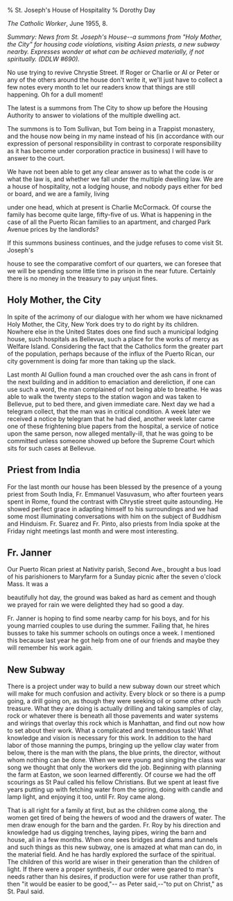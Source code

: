 % St. Joseph's House of Hospitality
% Dorothy Day

*The Catholic Worker*, June 1955, 8.

*Summary: News from St. Joseph's House--a summons from "Holy Mother, the
City" for housing code violations, visiting Asian priests, a new subway
nearby. Expresses wonder at what can be achieved materially, if not
spiritually. (DDLW \#690).*

No use trying to revive Chrystie Street. If Roger or Charlie or Al or
Peter or any of the others around the house don't write it, we'll just
have to collect a few notes every month to let our readers know that
things are still happening. Oh for a dull moment!

The latest is a summons from The City to show up before the Housing
Authority to answer to violations of the multiple dwelling act.

The summons is to Tom Sullivan, but Tom being in a Trappist monastery,
and the house now being in my name instead of his (in accordance with
our expression of personal responsibility in contrast to corporate
responsibility as it has become under corporation practice in business)
I will have to answer to the court.

We have not been able to get any clear answer as to what the code is or
what the law is, and whether we fall under the multiple dwelling law. We
are a house of hospitality, not a lodging house, and nobody pays either
for bed or board, and we are a family, living

under one head, which at present is Charlie McCormack. Of course the
family has become quite large, fifty-five of us. What is happening in
the case of all the Puerto Rican families to an apartment, and charged
Park Avenue prices by the landlords?

If this summons business continues, and the judge refuses to come visit
St. Joseph's

house to see the comparative comfort of our quarters, we can foresee
that we will be spending some little time in prison in the near future.
Certainly there is no money in the treasury to pay unjust fines.

Holy Mother, the City
---------------------

In spite of the acrimony of our dialogue with her whom we have nicknamed
Holy Mother, the City, New York does try to do right by its children.
Nowhere else in the United States does one find such a municipal lodging
house, such hospitals as Bellevue, such a place for the works of mercy
as Welfare Island. Considering the fact that the Catholics form the
greater part of the population, perhaps because of the influx of the
Puerto Rican, our city government is doing far more than taking up the
slack.

Last month Al Gullion found a man crouched over the ash cans in front of
the next building and in addition to emaciation and dereliction, if one
can use such a word, the man complained of not being able to breathe. He
was able to walk the twenty steps to the station wagon and was taken to
Bellevue, put to bed there, and given immediate care. Next day we had a
telegram collect, that the man was in critical condition. A week later
we received a notice by telegram that he had died, another week later
came one of these frightening blue papers from the hospital, a service
of notice upon the same person, now alleged mentally-ill, that he was
going to be committed unless someone showed up before the Supreme Court
which sits for such cases at Bellevue.

Priest from India
-----------------

For the last month our house has been blessed by the presence of a young
priest from South India, Fr. Emmanuel Vasuvasum, who after fourteen
years spent in Rome, found the contrast with Chrystie street quite
astounding. He showed perfect grace in adapting himself to his
surroundings and we had some most illuminating conversations with him on
the subject of Buddhism and Hinduism. Fr. Suarez and Fr. Pinto, also
priests from India spoke at the Friday night meetings last month and
were most interesting.

Fr. Janner
----------

Our Puerto Rican priest at Nativity parish, Second Ave., brought a bus
load of his parishioners to Maryfarm for a Sunday picnic after the seven
o'clock Mass. It was a

beautifully hot day, the ground was baked as hard as cement and though
we prayed for rain we were delighted they had so good a day.

Fr. Janner is hoping to find some nearby camp for his boys, and for his
young married couples to use during the summer. Failing that, he hires
busses to take his summer schools on outings once a week. I mentioned
this because last year he got help from one of our friends and maybe
they will remember his work again.

New Subway
----------

There is a project under way to build a new subway down our street which
will make for much confusion and activity. Every block or so there is a
pump going, a drill going on, as though they were seeking oil or some
other such treasure. What they are doing is actually drilling and taking
samples of clay, rock or whatever there is beneath all those pavements
and water systems and wirings that overlay this rock which is Manhattan,
and find out now how to set about their work. What a complicated and
tremendous task! What knowledge and vision is necessary for this work.
In addition to the hard labor of those manning the pumps, bringing up
the yellow clay water from below, there is the man with the plans, the
blue prints, the director, without whom nothing can be done. When we
were young and singing the class war song we thought that only the
workers did the job. Beginning with planning the farm at Easton, we soon
learned differently. Of course we had the off scourings as St Paul
called his fellow Christians. But we spent at least five years putting
up with fetching water from the spring, doing with candle and lamp
light, and enjoying it too, until Fr. Roy came along.

That is all right for a family at first, but as the children come along,
the women get tired of being the hewers of wood and the drawers of
water. The men draw enough for the barn and the garden. Fr. Roy by his
direction and knowledge had us digging trenches, laying pipes, wiring
the barn and house, all in a few months. When one sees bridges and dams
and tunnels and such things as this new subway, one is amazed at what
man can do, in the material field. And he has hardly explored the
surface of the spiritual. The children of this world are wiser in their
generation than the children of light. If there were a proper synthesis,
if our order were geared to man's needs rather than his desires, if
production were for use rather than profit, then "it would be easier to
be good,"-- as Peter said,--"to put on Christ," as St. Paul said.
